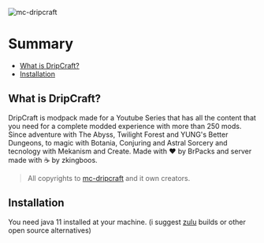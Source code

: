![mc-dripcraft](https://i.imgur.com/CIMNEvO.png) 

# Summary
* [What is DripCraft?](#what-is-dripcraft)
* [Installation](#installation)

## What is DripCraft?

DripCraft is modpack made for a Youtube Series that has all the content that you need for a complete modded experience with more than 250 mods. Since adventure with The Abyss, Twilight Forest and YUNG's Better Dungeons, to magic with Botania, Conjuring and Astral Sorcery and tecnology with Mekanism and Create. Made with ❤️ by BrPacks and server made with ☕ by zkingboos.

> All copyrights to [mc-dripcraft](https://www.curseforge.com/minecraft/modpacks/mc-dripcraft) and it own creators.
 
## Installation
You need java 11 installed at your machine. (i suggest [zulu](https://www.azul.com/downloads/?version=java-11-lts&package=jre) builds or other open source alternatives)